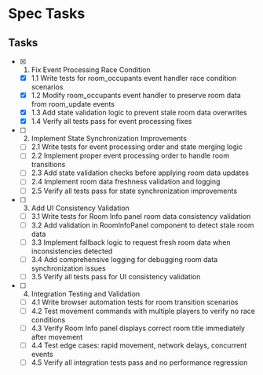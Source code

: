 # Spec Tasks

## Tasks

- [x] 1. Fix Event Processing Race Condition
  - [x] 1.1 Write tests for room_occupants event handler race condition scenarios
  - [x] 1.2 Modify room_occupants event handler to preserve room data from room_update events
  - [x] 1.3 Add state validation logic to prevent stale room data overwrites
  - [x] 1.4 Verify all tests pass for event processing fixes

- [ ] 2. Implement State Synchronization Improvements
  - [ ] 2.1 Write tests for event processing order and state merging logic
  - [ ] 2.2 Implement proper event processing order to handle room transitions
  - [ ] 2.3 Add state validation checks before applying room data updates
  - [ ] 2.4 Implement room data freshness validation and logging
  - [ ] 2.5 Verify all tests pass for state synchronization improvements

- [ ] 3. Add UI Consistency Validation
  - [ ] 3.1 Write tests for Room Info panel room data consistency validation
  - [ ] 3.2 Add validation in RoomInfoPanel component to detect stale room data
  - [ ] 3.3 Implement fallback logic to request fresh room data when inconsistencies detected
  - [ ] 3.4 Add comprehensive logging for debugging room data synchronization issues
  - [ ] 3.5 Verify all tests pass for UI consistency validation

- [ ] 4. Integration Testing and Validation
  - [ ] 4.1 Write browser automation tests for room transition scenarios
  - [ ] 4.2 Test movement commands with multiple players to verify no race conditions
  - [ ] 4.3 Verify Room Info panel displays correct room title immediately after movement
  - [ ] 4.4 Test edge cases: rapid movement, network delays, concurrent events
  - [ ] 4.5 Verify all integration tests pass and no performance regression
